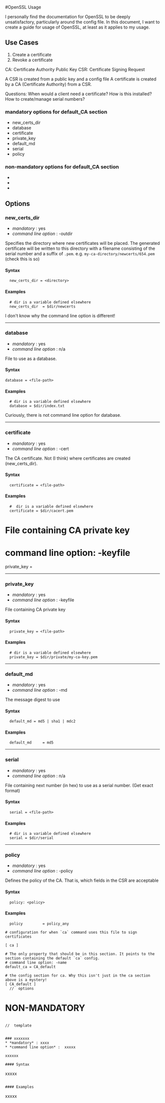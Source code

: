 #OpenSSL Usage

I personally find the documentation for OpenSSL to be deeply unsatisfactory, particularly around the config file. In this document, I want to create a guide for usage of OpenSSL, at least as it applies to my usage.



## Use Cases
1. Create a certificate
2. Revoke a certificate



CA: Certificate Authority
Public Key 
CSR: Certificate Signing Request

A CSR is created from a public key and a config file
A certificate is created by a CA (Certificate Authority) from a CSR.


Questions:
When would a client need a certificate?
How is this installed?
How to create/manage serial numbers?

### mandatory options for default_CA section
* new_certs_dir
* database
* certificate
* private_key
* default_md
* serial
* policy

### non-mandatory options for default_CA section
*
*
*



## Options
### new_certs_dir
* *mandatory* : yes
* *command line option* : -outdir

Specifies the directory where new certificates will be placed.
The generated certificate will be written to this directory with a filename consisting of the serial number and a suffix of `.pem`.
e.g. `my-ca-directory/newcerts/654.pem` (check this is so)

#### Syntax
```
  new_certs_dir = <directory>
```

#### Examples
```
  # dir is a variable defined elsewhere
  new_certs_dir  = $dir/newcerts
```

I don't know why the command line option is different!

---

### database
* *mandatory* : yes
* *command line option* : n/a

File to use as a database.

#### Syntax
```
database = <file-path>
```
#### Examples
```
  # dir is a variable defined elsewhere
  database = $dir/index.txt
```
Curiously, there is not command line option for database.

---

### certificate 
* *mandatory* : yes
* *command line option* :  -cert

The CA certificate. Not (I think) where certificates are created (new_certs_dir).

#### Syntax
```
  certificate = <file-path>
```

#### Examples
```
  #  dir is a variable defined elsewhere
  certificate = $dir/cacert.pem
```

# File containing CA private key
# command line option: -keyfile
private_key = <file-path>

---

### private_key 
* *mandatory* : yes
* *command line option* : -keyfile

File containing CA private key

#### Syntax

```
  private_key = <file-path>
```

#### Examples

```
  # dir is a variable defined elsewhere
  private_key = $dir/private/my-ca-key.pem
```
---

### default_md 
* *mandatory* : yes
* *command line option* : -md

The message digest to use

#### Syntax
```
  default_md = md5 | sha1 | mdc2
```

#### Examples
```
  default_md     = md5
```
---

### serial 
* *mandatory* : yes
* *command line option* :  n/a

File containing next number (in hex) to use as a serial number. (Get exact format)

#### Syntax
```
  serial = <file-path>
```

#### Examples
```
  # dir is a variable defined elsewhere
  serial = $dir/serial
```
---

### policy 
* *mandatory* : yes
* *command line option* : -policy

Defines the policy of the CA. That is, which fields in the CSR are acceptable 

#### Syntax
```
  policy: <policy>
```

#### Examples
```
  policy         = policy_any
```



```
# configuration for when `ca` command uses this file to sign certificates

[ ca ]

# The only property that should be in this section. It points to the section containing the default `ca` config.
# command line option: -name
default_ca = CA_default

# the config section for ca. Why this isn't just in the ca section above is a mystery!
[ CA_default ]
  //  options

```



# NON-MANDATORY

```

//  template


### xxxxxxx 
* *mandatory* : xxxx
* *command line option* :  xxxxx

xxxxxx

#### Syntax
```
  xxxxx
```

#### Examples
```
  xxxxx
```
